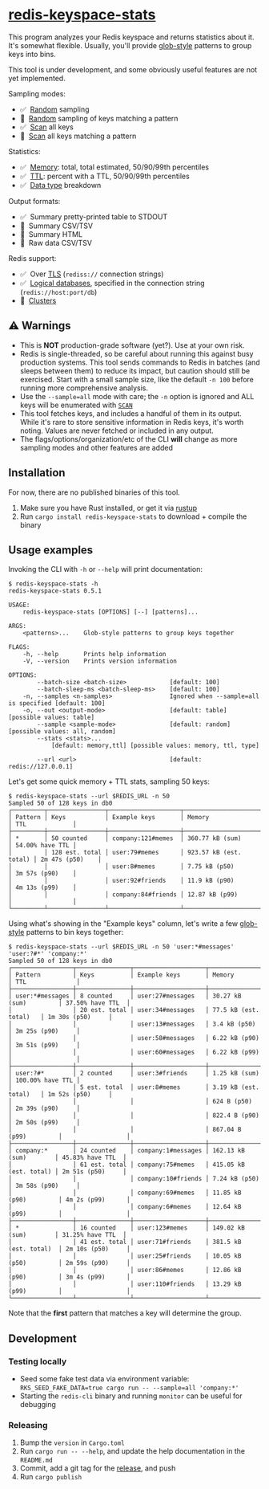 # [redis-keyspace-stats](https://crates.io/crates/redis-keyspace-stats)

This program analyzes your Redis keyspace and returns statistics about it. It's somewhat flexible. Usually, you'll
provide [glob-style](https://docs.rs/glob/0.3.0/glob/struct.Pattern.html) patterns to group keys into bins.

This tool is under development, and some obviously useful features are not yet implemented.

Sampling modes:
- ✅&nbsp;&nbsp;[Random](https://redis.io/commands/randomkey) sampling
- 🚧&nbsp;&nbsp;[Random](https://redis.io/commands/randomkey) sampling of keys matching a pattern
- ✅&nbsp;&nbsp;[Scan](https://redis.io/commands/scan) all keys
- 🚧&nbsp;&nbsp;[Scan](https://redis.io/commands/scan) all keys matching a pattern

Statistics:
- ✅&nbsp;&nbsp;[Memory](https://redis.io/commands/memory-usage): total, total estimated, 50/90/99th percentiles
- ✅&nbsp;&nbsp;[TTL](https://redis.io/commands/ttl): percent with a TTL, 50/90/99th percentiles
- ✅&nbsp;&nbsp;[Data type](https://redis.io/commands/type) breakdown

Output formats:
- ✅&nbsp;&nbsp;Summary pretty-printed table to STDOUT
- 🚧&nbsp;&nbsp;Summary CSV/TSV
- 🚧&nbsp;&nbsp;Summary HTML
- 🚧&nbsp;&nbsp;Raw data CSV/TSV

Redis support:
- ✅&nbsp;&nbsp;Over [TLS](https://redis.io/topics/encryption) (`rediss://` connection strings)
- ✅&nbsp;&nbsp;[Logical databases](https://redis.io/commands/select), specified in the connection string (`redis://host:port/db`)
- 🚧&nbsp;&nbsp;[Clusters](https://redis.io/topics/cluster-tutorial)

## ⚠️ Warnings

- This is **NOT** production-grade software (yet?). Use at your own risk.
- Redis is single-threaded, so be careful about running this against busy production systems. This tool sends commands
  to Redis in batches (and sleeps between them) to reduce its impact, but caution should still be exercised. Start with
  a small sample size, like the default `-n 100` before running more comprehensive analysis.
- Use the `--sample=all` mode with care; the `-n` option is ignored and ALL keys will be enumerated with
  [`SCAN`](https://redis.io/commands/scan)
- This tool fetches keys, and includes a handful of them in its output. While it's rare to store sensitive information
  in Redis keys, it's worth noting. Values are never fetched or included in any output.
- The flags/options/organization/etc of the CLI **will** change as more sampling modes and other features are added

## Installation

For now, there are no published binaries of this tool.

1. Make sure you have Rust installed, or get it via [rustup](https://rustup.rs)
2. Run `cargo install redis-keyspace-stats` to download + compile the binary

## Usage examples

Invoking the CLI with `-h` or `--help` will print documentation:

```
$ redis-keyspace-stats -h
redis-keyspace-stats 0.5.1

USAGE:
    redis-keyspace-stats [OPTIONS] [--] [patterns]...

ARGS:
    <patterns>...    Glob-style patterns to group keys together

FLAGS:
    -h, --help       Prints help information
    -V, --version    Prints version information

OPTIONS:
        --batch-size <batch-size>            [default: 100]
        --batch-sleep-ms <batch-sleep-ms>    [default: 100]
    -n, --samples <n-samples>                Ignored when --sample=all is specified [default: 100]
    -o, --out <output-mode>                  [default: table] [possible values: table]
        --sample <sample-mode>               [default: random] [possible values: all, random]
        --stats <stats>...
            [default: memory,ttl] [possible values: memory, ttl, type]

        --url <url>                          [default: redis://127.0.0.1]
```

Let's get some quick memory + TTL stats, sampling 50 keys:

```
$ redis-keyspace-stats --url $REDIS_URL -n 50
Sampled 50 of 128 keys in db0
┌─────────┬────────────────┬────────────────────┬────────────────────────┬─────────────────┐
│ Pattern │ Keys           │ Example keys       │ Memory                 │ TTL             │
├─────────┼────────────────┼────────────────────┼────────────────────────┼─────────────────┤
│ *       │ 50 counted     │ company:121#memes  │ 360.77 kB (sum)        │ 54.00% have TTL │
│         │ 128 est. total │ user:79#memes      │ 923.57 kB (est. total) │ 2m 47s (p50)    │
│         │                │ user:8#memes       │ 7.75 kB (p50)          │ 3m 57s (p90)    │
│         │                │ user:92#friends    │ 11.9 kB (p90)          │ 4m 13s (p99)    │
│         │                │ company:84#friends │ 12.87 kB (p99)         │                 │
└─────────┴────────────────┴────────────────────┴────────────────────────┴─────────────────┘
```

Using what's showing in the "Example keys" column, let's write a few
[glob-style](https://docs.rs/glob/0.3.0/glob/struct.Pattern.html) patterns to bin keys together:

```
$ redis-keyspace-stats --url $REDIS_URL -n 50 'user:*#messages' 'user:?#*' 'company:*'
Sampled 50 of 128 keys in db0
┌─────────────────┬───────────────┬────────────────────┬────────────────────────┬──────────────────┐
│ Pattern         │ Keys          │ Example keys       │ Memory                 │ TTL              │
├─────────────────┼───────────────┼────────────────────┼────────────────────────┼──────────────────┤
│ user:*#messages │ 8 counted     │ user:27#messages   │ 30.27 kB (sum)         │ 37.50% have TTL  │
│                 │ 20 est. total │ user:34#messages   │ 77.5 kB (est. total)   │ 1m 30s (p50)     │
│                 │               │ user:13#messages   │ 3.4 kB (p50)           │ 3m 25s (p90)     │
│                 │               │ user:58#messages   │ 6.22 kB (p90)          │ 3m 51s (p99)     │
│                 │               │ user:60#messages   │ 6.22 kB (p99)          │                  │
├─────────────────┼───────────────┼────────────────────┼────────────────────────┼──────────────────┤
│ user:?#*        │ 2 counted     │ user:3#friends     │ 1.25 kB (sum)          │ 100.00% have TTL │
│                 │ 5 est. total  │ user:8#memes       │ 3.19 kB (est. total)   │ 1m 52s (p50)     │
│                 │               │                    │ 624 B (p50)            │ 2m 39s (p90)     │
│                 │               │                    │ 822.4 B (p90)          │ 2m 50s (p99)     │
│                 │               │                    │ 867.04 B (p99)         │                  │
├─────────────────┼───────────────┼────────────────────┼────────────────────────┼──────────────────┤
│ company:*       │ 24 counted    │ company:1#messages │ 162.13 kB (sum)        │ 45.83% have TTL  │
│                 │ 61 est. total │ company:75#memes   │ 415.05 kB (est. total) │ 2m 51s (p50)     │
│                 │               │ company:10#friends │ 7.24 kB (p50)          │ 3m 58s (p90)     │
│                 │               │ company:69#memes   │ 11.85 kB (p90)         │ 4m 2s (p99)      │
│                 │               │ company:6#memes    │ 12.64 kB (p99)         │                  │
├─────────────────┼───────────────┼────────────────────┼────────────────────────┼──────────────────┤
│ *               │ 16 counted    │ user:123#memes     │ 149.02 kB (sum)        │ 31.25% have TTL  │
│                 │ 41 est. total │ user:71#friends    │ 381.5 kB (est. total)  │ 2m 10s (p50)     │
│                 │               │ user:25#friends    │ 10.05 kB (p50)         │ 2m 59s (p90)     │
│                 │               │ user:86#memes      │ 12.86 kB (p90)         │ 3m 4s (p99)      │
│                 │               │ user:110#friends   │ 13.29 kB (p99)         │                  │
└─────────────────┴───────────────┴────────────────────┴────────────────────────┴──────────────────┘
```

Note that the **first** pattern that matches a key will determine the group.

## Development

### Testing locally

- Seed some fake test data via environment variable: `RKS_SEED_FAKE_DATA=true cargo run -- --sample=all 'company:*'`
- Starting the `redis-cli` binary and running `monitor` can be useful for debugging

### Releasing

1. Bump the `version` in `Cargo.toml`
2. Run `cargo run -- --help`, and update the help documentation in the `README.md`
3. Commit, add a git tag for the [release](https://github.com/scott113341/redis-keyspace-stats/releases), and push
4. Run `cargo publish`
